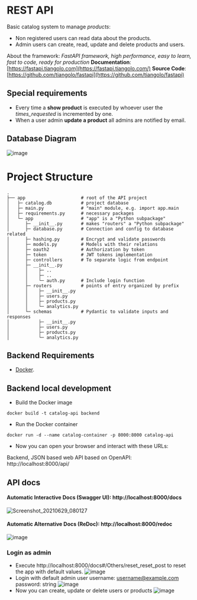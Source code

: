 # REST API
Basic catalog system to manage _products_:
- Non registered users can read data about the products.
- Admin users can create, read, update and delete products and users.

About the framework:
_FastAPI framework, high performance, easy to learn, fast to code, ready for production_
**Documentation**:  [](https://fastapi.tiangolo.com/)[https://fastapi.tiangolo.com](https://fastapi.tiangolo.com/)
**Source Code**:  [](https://github.com/tiangolo/fastapi)[https://github.com/tiangolo/fastapi](https://github.com/tiangolo/fastapi)

## Special requirements
* Every time a **show product** is executed by whoever user the *times_requested* is incremented by one.
* When a user admin **update a product** all admins are notified by email.

## Database Diagram
![image](https://user-images.githubusercontent.com/21109597/123803978-67ab7400-d8b2-11eb-913e-c2eafa4d131b.png)

# Project Structure

```
.
├── app                     # root of the API project
│   ├─ catalog.db           # project database
│   ├─ main.py              # "main" module, e.g. import app.main
│   ├─ requirements.py      # necessary packages
│   └─ app                  # "app" is a "Python subpackage"
│      ├─ __init__.py       # makes "routers" a "Python subpackage"
│      ├─ database.py       # Connection and config to database related
│      ├─ hashing.py        # Encrypt and validate passwords
│      ├─ models.py         # Models with their relations
│      ├─ oauth2            # Authorization by token
│      ├─ token             # JWT tokens implementation
│      ├─ controllers       # To separate logic from endpoint
│      ├─ __init__.py 
│      │    ├─ ..
│      │    ├─ ..
│      │    └─ auth.py      # Include login function
│      ├─ routers           # points of entry organized by prefix
│      │    ├─ __init__.py
│      │    ├─ users.py
│      │    ├─ products.py
│      │    └─ analytics.py
│      └─ schemas           # Pydantic to validate inputs and responses
│           ├─ __init__.py 
│           ├─ users.py
│           ├─ products.py
│           └─ analytics.py

```
## Backend Requirements

*  [Docker](https://www.docker.com/).

## Backend local development

* Build the Docker image

`docker build -t catalog-api backend`

*  Run the Docker container

`docker run -d --name catalog-container -p 8000:8000 catalog-api`

* Now you can open your browser and interact with these URLs:

Backend, JSON based web API based on OpenAPI: http://localhost:8000/api/


## API docs

#### Automatic Interactive Docs (Swagger UI): **http://localhost:8000/docs**
![Screenshot_20210629_080127](https://user-images.githubusercontent.com/21109597/123801907-53ff0e00-d8b0-11eb-9bab-76b7939c5475.png)

#### Automatic Alternative Docs (ReDoc): http://localhost:8000/redoc

![image](https://user-images.githubusercontent.com/21109597/123802114-87da3380-d8b0-11eb-8e67-0d585b8e6d3a.png)

### Login as admin
* Execute  http://localhost:8000/docs#/Others/reset_reset_post to reset the app with default values.
![image](https://user-images.githubusercontent.com/21109597/123802514-02a34e80-d8b1-11eb-8ff0-ad1e0ff8f843.png)
* Login with default admin user
username:	username@example.com
password:	string
![image](https://user-images.githubusercontent.com/21109597/123802371-dab3eb00-d8b0-11eb-8d1b-f62483b78ced.png)
* Now you can create, update or delete users or products
![image](https://user-images.githubusercontent.com/21109597/123803734-287d2300-d8b2-11eb-90e6-453ad992266c.png)


